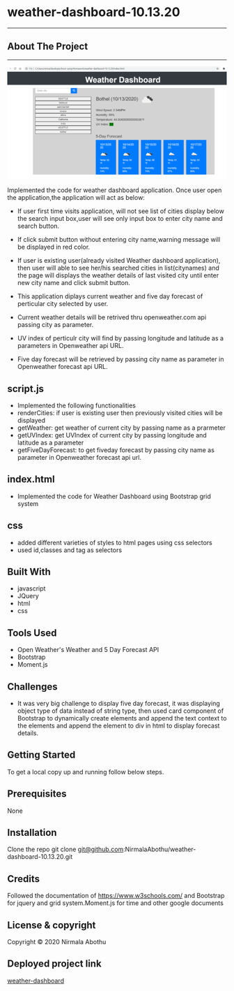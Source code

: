 # weather-dashboard-10.13.20

---

## About The Project

---

![alt text](Assets/Images/image1.PNG)

Implemented the code for weather dashboard application.
Once user open the application,the application will act as below:

-    If user first time visits application, will not see list of cities
     display below the search input box,user will see only input box to enter city name and search button.
-    If click submit button without entering city name,warning
     message will be displayed in red color.
-    If user is existing user(already visited Weather dashboard application),
     then user will able to see her/his searched cities in list(citynames) and
     the page will displays the weather details of last visited city until
     enter new city name and click submit button.

-    This application diplays current weather and five day forecast of perticular
     city selected by user.
-    Current weather details will be retrived thru openweather.com api passing city as parameter.
-    UV index of perticulr city will find by passing longitude and latitude as
     a parameters in Openweather api URL.
-    Five day forecast will be retrieved by passing city name as parameter in Openweather forecast api URL.

## script.js

-    Implemented the following functionalities
-    renderCities: if user is existing user then previously visited cities will
     be displayed
-    getWeather: get weather of current city by passing name as a prarmeter
-    getUVIndex: get UVIndex of current city by passing longitude and latitude as
     a parameter
-    getFiveDayForecast: to get fiveday forecast by passing city name as parameter in Openweather forecast api url.

## index.html

-    Implemented the code for Weather Dashboard using Bootstrap grid system

## css

-    added different varieties of styles to html pages using css selectors
-    used id,classes and tag as selectors

## Built With

-    javascript
-    JQuery
-    html
-    css

## Tools Used

-    Open Weather's Weather and 5 Day Forecast API
-    Bootstrap
-    Moment.js

## Challenges

-    It was very big challenge to display five day forecast,
     it was displaying object type of data instead of string type,
     then used card component of Bootstrap to dynamically create elements and append the text context to the elements and append the element to div in html to display forecast details.

## Getting Started

To get a local copy up and running follow below steps.

## Prerequisites

None

## Installation

Clone the repo
git clone git@github.com:NirmalaAbothu/weather-dashboard-10.13.20.git

## Credits

Followed the documentation of https://www.w3schools.com/ and Bootstrap for jquery and grid system.Moment.js for time and other google documents

## License & copyright

Copyright © 2020 Nirmala Abothu

## Deployed project link

[weather-dashboard](https://nirmalaabothu.github.io/weather-dashboard-10.13.20/)
